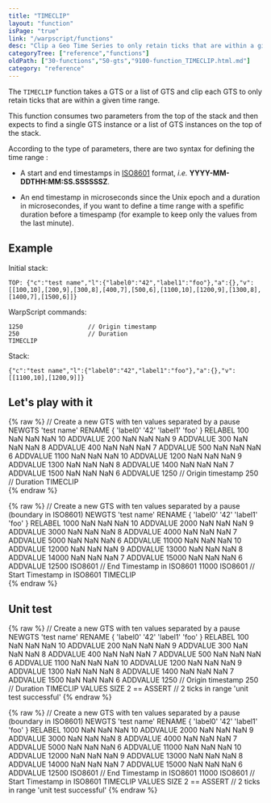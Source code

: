 ```yaml
---
title: "TIMECLIP"
layout: "function"
isPage: "true"
link: "/warpscript/functions"
desc: "Clip a Geo Time Series to only retain ticks that are within a given time range"
categoryTree: ["reference","functions"]
oldPath: ["30-functions","50-gts","9100-function_TIMECLIP.html.md"]
category: "reference"
---
```

 

The `TIMECLIP` function takes a GTS or a list of GTS and clip each GTS to only retain ticks that are within a given time range.

This function consumes two parameters from the top of the stack and then expects to find a single GTS instance or a list of GTS instances on the top of the stack.

According to the type of parameters, there are two syntax for defining the time range :

- A start and end timestamps in [ISO8601](http://en.wikipedia.org/wiki/ISO_8601) format, *i.e.* **YYYY-MM-DDTHH:MM:SS.SSSSSSZ**. 

- An end timestamp in microseconds since the Unix epoch and a duration in microsecondes, if you want to define a time range with a spefific duration before a timespamp (for example to keep only the values from the last minute).


## Example ##

Initial stack:

    TOP: {"c":"test name","l":{"label0":"42","label1":"foo"},"a":{},"v":[[100,10],[200,9],[300,8],[400,7],[500,6],[1100,10],[1200,9],[1300,8],[1400,7],[1500,6]]}


WarpScript commands:

    1250                  // Origin timestamp
    250                   // Duration
    TIMECLIP  

Stack: 

    {"c":"test name","l":{"label0":"42","label1":"foo"},"a":{},"v":[[1100,10],[1200,9]]}

## Let's play with it ##

{% raw %}
<warp10-warpscript-widget backend="{{backend}}"  exec-endpoint="{{execEndpoint}}">// Create a new GTS with ten values separated by a pause 
NEWGTS 
'test name'
RENAME
{ 'label0' '42' 'label1' 'foo' }
RELABEL
100  NaN NaN NaN 10 ADDVALUE
200  NaN NaN NaN  9 ADDVALUE
300  NaN NaN NaN  8 ADDVALUE
400  NaN NaN NaN  7 ADDVALUE
500  NaN NaN NaN  6 ADDVALUE
1100  NaN NaN NaN 10 ADDVALUE
1200  NaN NaN NaN  9 ADDVALUE
1300  NaN NaN NaN  8 ADDVALUE
1400  NaN NaN NaN  7 ADDVALUE
1500  NaN NaN NaN  6 ADDVALUE
1250                  // Origin timestamp
250                   // Duration
TIMECLIP  
</warp10-warpscript-widget>
{% endraw %}    

{% raw %}
<warp10-warpscript-widget backend="{{backend}}"  exec-endpoint="{{execEndpoint}}">// Create a new GTS with ten values separated by a pause (boundary in ISO8601)
NEWGTS 
'test name'
RENAME
{ 'label0' '42' 'label1' 'foo' }
RELABEL
1000  NaN NaN NaN 10 ADDVALUE
2000  NaN NaN NaN  9 ADDVALUE
3000  NaN NaN NaN  8 ADDVALUE
4000  NaN NaN NaN  7 ADDVALUE
5000  NaN NaN NaN  6 ADDVALUE
11000  NaN NaN NaN 10 ADDVALUE
12000  NaN NaN NaN  9 ADDVALUE
13000  NaN NaN NaN  8 ADDVALUE
14000  NaN NaN NaN  7 ADDVALUE
15000  NaN NaN NaN  6 ADDVALUE
12500 ISO8601          // End Timestamp in ISO8601
11000 ISO8601          // Start Timestamp in ISO8601
TIMECLIP  
</warp10-warpscript-widget>
{% endraw %}  

## Unit test ##

{% raw %}
<warp10-warpscript-widget backend="{{backend}}"  exec-endpoint="{{execEndpoint}}">// Create a new GTS with ten values separated by a pause
NEWGTS 
'test name'
RENAME
{ 'label0' '42' 'label1' 'foo' }
RELABEL
100  NaN NaN NaN 10 ADDVALUE
200  NaN NaN NaN  9 ADDVALUE
300  NaN NaN NaN  8 ADDVALUE
400  NaN NaN NaN  7 ADDVALUE
500  NaN NaN NaN  6 ADDVALUE
1100  NaN NaN NaN 10 ADDVALUE
1200  NaN NaN NaN  9 ADDVALUE
1300  NaN NaN NaN  8 ADDVALUE
1400  NaN NaN NaN  7 ADDVALUE
1500  NaN NaN NaN  6 ADDVALUE
1250                  // Origin timestamp
250                   // Duration
TIMECLIP
VALUES SIZE 2 == ASSERT      // 2 ticks in range
'unit test successful'
</warp10-warpscript-widget>
{% endraw %}     

{% raw %}
<warp10-warpscript-widget backend="{{backend}}"  exec-endpoint="{{execEndpoint}}">// Create a new GTS with ten values separated by a pause (boundary in ISO8601)
NEWGTS 
'test name'
RENAME
{ 'label0' '42' 'label1' 'foo' }
RELABEL
1000  NaN NaN NaN 10 ADDVALUE
2000  NaN NaN NaN  9 ADDVALUE
3000  NaN NaN NaN  8 ADDVALUE
4000  NaN NaN NaN  7 ADDVALUE
5000  NaN NaN NaN  6 ADDVALUE
11000  NaN NaN NaN 10 ADDVALUE
12000  NaN NaN NaN  9 ADDVALUE
13000  NaN NaN NaN  8 ADDVALUE
14000  NaN NaN NaN  7 ADDVALUE
15000  NaN NaN NaN  6 ADDVALUE
12500 ISO8601          // End Timestamp in ISO8601
11000 ISO8601          // Start Timestamp in ISO8601
TIMECLIP
VALUES SIZE 2 == ASSERT      // 2 ticks in range
'unit test successful'
</warp10-warpscript-widget>
{% endraw %}        
